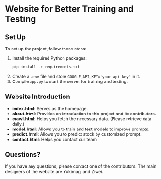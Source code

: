 # Website for Better Training and Testing

## Set Up
To set up the project, follow these steps:
1. Install the required Python packages:
    ```sh
    pip install -r requirements.txt
    ```
2. Create a `.env` file and store `GOOGLE_API_KEY='your api key'` in it.
3. Compile `app.py` to start the server for training and testing.

## Website Introduction
- **index.html**: Serves as the homepage.
- **about.html**: Provides an introduction to this project and its contributors.
- **crawl.html**: Helps you fetch the necessary data. (Please retrieve data daily.)
- **model.html**: Allows you to train and test models to improve prompts.
- **predict.html**: Allows you to predict stock by customized prompt.
- **contact.html**: Helps you contact our team.

## Questions?
If you have any questions, please contact one of the contributors. The main designers of the website are Yukimagi and Ziwei.
